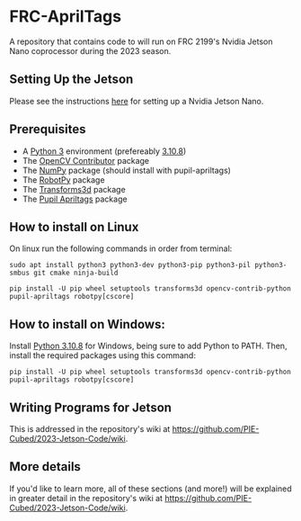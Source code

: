 <h1> FRC-AprilTags </h1>
<p>
	A repository that contains code to will run on FRC 2199's Nvidia Jetson Nano coprocessor during the 2023 season.
</p>

<h2> Setting Up the Jetson </h2>
<p>
	Please see the instructions <a href="https://github.com/PIE-Cubed/2023-Jetson-Code/wiki/Setup#----setting-up-the-jetson-nano" target="_blank">here</a> for setting up a Nvidia Jetson Nano.
</p>

<h2> Prerequisites </h2>
<p>
	<ul>
		<li>A <a href="https://www.python.org/downloads/" target="_blank">Python 3</a> environment (prefereably <a href="https://www.python.org/downloads/release/python-3108/" target="_blank">3.10.8</a>)</li>
		<li>The <a href="https://pypi.org/project/opencv-contrib-python/" target="_blank">OpenCV Contributor</a> package</li>
		<li>The <a href="https://pypi.org/project/numpy/" target="_blank">NumPy</a> package (should install with pupil-apriltags)</li>
		<li>The <a href="https://pypi.org/project/robotpy/" target="_blank">RobotPy</a> package</li>
		<li>The <a href="https://pypi.org/project/transforms3d/" target="_blank">Transforms3d</a> package</li>
		<li>The <a href="https://pypi.org/project/pupil-apriltags/" target="_blank">Pupil Apriltags</a> package</li>
	</ul>
</p>

<h2> How to install on Linux </h2>
<p>
    On linux run the following commands in order from terminal:

    sudo apt install python3 python3-dev python3-pip python3-pil python3-smbus git cmake ninja-build
</p>
<p>

    pip install -U pip wheel setuptools transforms3d opencv-contrib-python pupil-apriltags robotpy[cscore]
</p>

<h2> How to install on Windows: </h2>
<p>
    Install <a href="https://www.python.org/downloads/release/python-3108/" target="_blank">Python 3.10.8</a> for Windows, being sure to add Python to PATH. Then, install the required packages using this command:</li>
    
    pip install -U pip wheel setuptools transforms3d opencv-contrib-python pupil-apriltags robotpy[cscore]
</p>

<h2> Writing Programs for Jetson </h2>
<p>
	This is addressed in the repository's wiki at <a href="https://github.com/PIE-Cubed/2023-Jetson-Code/wiki" target="_blank">https://github.com/PIE-Cubed/2023-Jetson-Code/wiki</a>.
</p>

<h2> More details </h2>
<p>
	If you'd like to learn more, all of these sections (and more!) will be explained in greater detail in the repository's wiki at <a href="https://github.com/PIE-Cubed/2023-Jetson-Code/wiki" target="_blank">https://github.com/PIE-Cubed/2023-Jetson-Code/wiki</a>.
</p>